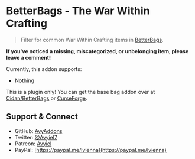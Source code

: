 # BetterBags - The War Within Crafting
> Filter for common War Within Crafting items in [BetterBags](https://www.curseforge.com/wow/addons/better-bags).

**If you've noticed a missing, miscategorized, or unbelonging item, please leave a comment!**

Currently, this addon supports:

- Nothing

This is a plugin only! You can get the base bag addon over at [Cidan/BetterBags](https://github.com/Cidan/BetterBags) or [CurseForge](https://www.curseforge.com/wow/addons/better-bags).

## Support & Connect
- GitHub: [AvyAddons](https://github.com/AvyAddons)
- Twitter: [@Avyiel7](https://twitter.com/Avyiel7)
- Patreon: [Avyiel](https://patreon.com/avyiel)
- PayPal: [https://paypal.me/lvienna](https://paypal.me/lvienna)
